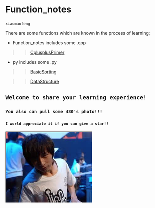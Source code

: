 # Function_notes
`xiaomaofeng`

There are some functions which are known in the process of learning;

* Function_notes includes some .cpp
>>[CplusplusPrimer](https://github.com/xiaomaofeng/Function_notes/tree/master/cpp/CplusplusPrimer "Some example from CplusplusPrimer!")

* py includes some .py
>>[BasicSorting](https://github.com/xiaomaofeng/Function_notes/tree/master/py/BasicsSorting)

>>[DataStructure](https://github.com/xiaomaofeng/Function_notes/tree/master/py/DataStructure)



## `Welcome to share your learning experience!`

### `You also can pull some 430's photo!!! `

#### `I world appreciate it if you can give a star!!`

[![小轮子冲鸭](https://github.com/xiaomaofeng/Function_notes/blob/master/PictureFor430/Snipaste_2018-12-12_10-27-21.png)](https://weibo.com/ig430)
